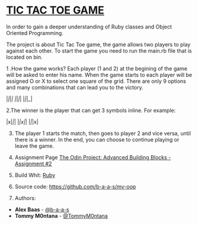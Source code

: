 # [TIC TAC TOE GAME](https://en.wikipedia.org/wiki/Tic-tac-toe)
In order to gain a deeper understanding of Ruby classes and Object Oriented Programming.

The project is about Tic Tac Toe game, the game allows two players to play against each other.
To start the game you need to run the main.rb file that is located on bin.

1 .How the game works?
Each player (1 and 2) at the begining of the game will be asked to enter his name. 
When the game starts to each player will be assigned O or X to select one square of the grid.
There are only 9 options and many combinations that can lead you to the victory.

|_|_|_|
|_|_|_|
|_|_|_|

2.The winner is the player that can get 3 symbols inline. For example:

|x|_|_|
|_|x|_|
|_|_|x|

3. The player 1 starts the match, then goes to player 2 and vice versa, until there is a winner.
 In the end, you can choose to continue playing or leave the game.

4. Assignment Page
[The Odin Project: Advanced Building Blocks - Assignment #2](https://www.theodinproject.com/courses/ruby-programming/lessons/oop)

2. Build Whit: [Ruby](https://www.ruby-lang.org/it/)

3. Source code: https://github.com/b-a-a-s/mv-oop

4. Authors:
- **Alex Baas** - [@b-a-a-s](https://github.com/b-a-a-s)
- **Tommy M0ntana** - [@TommyM0ntana](https://github.com/TommyM0ntana)
